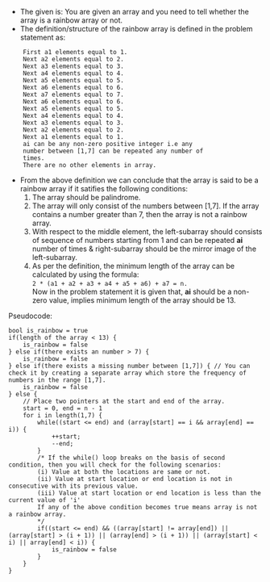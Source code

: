 *   The given is: You are given an array and you need to tell       whether the array is a rainbow array or not.
*   The definition/structure of the rainbow array is defined        in the problem statement as:  
```
    First a1 elements equal to 1.  
    Next a2 elements equal to 2.  
    Next a3 elements equal to 3.  
    Next a4 elements equal to 4.  
    Next a5 elements equal to 5.  
    Next a6 elements equal to 6.  
    Next a7 elements equal to 7.  
    Next a6 elements equal to 6.  
    Next a5 elements equal to 5.  
    Next a4 elements equal to 4.  
    Next a3 elements equal to 3.  
    Next a2 elements equal to 2.  
    Next a1 elements equal to 1.  
    ai can be any non-zero positive integer i.e any 
    number between [1,7] can be repeated any number of 
    times.  
    There are no other elements in array.
```

*   From the above definition we can conclude that the array is said to be a rainbow array if it satifies the following conditions:  
    1.  The array should be palindrome.  
    2.  The array will only consist of the numbers between [1,7]. If the array contains a number greater than 7, then the array is not a rainbow array.  
    3.  With respect to the middle element, the left-subarray should consists of sequence of numbers starting from 1 and can be repeated **ai** number of times & right-subarray should be the mirror image of the left-subarray.
    4.  As per the definition, the minimum length of the array can be calculated by using the formula:  
        `2 * (a1 + a2 + a3 + a4 + a5 + a6) + a7 = n.`   
        Now in the problem statement it is given that, **ai** should be a non-zero value, implies minimum length of the array should be 13.

Pseudocode:  
```
bool is_rainbow = true
if(length of the array < 13) {
    is_rainbow = false
} else if(there exists an number > 7) {
    is_rainbow = false
} else if(there exists a missing number between [1,7]) { // You can check it by creating a separate array which store the frequency of numbers in the range [1,7].
    is_rainbow = false
} else {
    // Place two pointers at the start and end of the array.
    start = 0, end = n - 1
    for i in length(1,7) {
        while((start <= end) and (array[start] == i && array[end] == i)) {
            ++start;
            --end;
        }
        /* If the while() loop breaks on the basis of second condition, then you will check for the following scenarios:
        (i) Value at both the locations are same or not.
        (ii) Value at start location or end location is not in consecutive with its previous value.
        (iii) Value at start location or end location is less than the current value of 'i'
        If any of the above condition becomes true means array is not a rainbow array.
        */ 
        if((start <= end) && ((array[start] != array[end]) || (array[start] > (i + 1)) || (array[end] > (i + 1)) || (array[start] < i) || array[end] < i)) {
            is_rainbow = false
        }
    }
}
```

